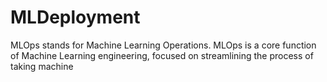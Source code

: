 # MLDeployment

MLOps stands for Machine Learning Operations. MLOps is a core function of Machine Learning engineering, focused on streamlining the process of taking machine
